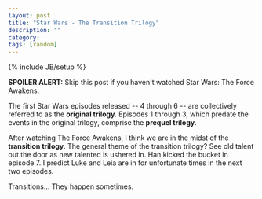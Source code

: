 ```yaml
---
layout: post
title: "Star Wars - The Transition Trilogy"
description: ""
category: 
tags: [random]
---
```

{% include JB/setup %}

**SPOILER ALERT:** Skip this post if you haven't watched Star Wars: The Force Awakens. 

The first Star Wars episodes released -- 4 through 6 -- are collectively referred to as the **original trilogy**. Episodes 1 through 3, which predate the events in the original trilogy, comprise the **prequel trilogy**.

After watching The Force Awakens, I think we are in the midst of the **transition trilogy**. The general theme of the transition trilogy? See old talent out the door as new talented is ushered in. Han kicked the bucket in episode 7. I predict Luke and Leia are in for unfortunate times in the next two episodes.

Transitions... They happen sometimes.
